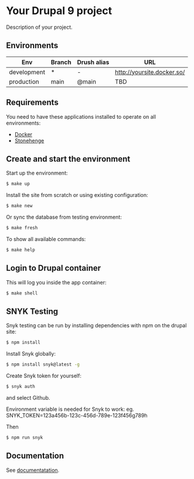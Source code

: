 # Your Drupal 9 project

Description of your project.

## Environments

Env | Branch | Drush alias | URL
--- | ------ | ----------- | ---
development | * | - | http://yoursite.docker.so/
production | main | @main | TBD

## Requirements

You need to have these applications installed to operate on all environments:

- [Docker](https://github.com/druidfi/guidelines/blob/master/docs/docker.md)
- [Stonehenge](https://github.com/druidfi/stonehenge)

## Create and start the environment

Start up the environment:

```bash
$ make up
```

Install the site from scratch or using existing configuration:

```bash
$ make new
```

Or sync the database from testing environment:

```bash
$ make fresh
```

To show all available commands:

```bash
$ make help
```

## Login to Drupal container

This will log you inside the app container:

```bash
$ make shell
```

## SNYK Testing

Snyk testing can be run by installing dependencies with npm on the drupal site:

```bash
$ npm install
```

Install Snyk globally:
```bash
$ npm install snyk@latest -g
```

Create Snyk token for yourself:
```bash
$ snyk auth
```
and select Github.

Environment variable is needed for Snyk to work:
eg. SNYK_TOKEN=123a456b-123c-456d-789e-123f456g789h

Then
```bash
$ npm run snyk
```

## Documentation

See [documentatation](https://github.com/City-of-Helsinki/drupal-helfi-platform/tree/main/documentation).
